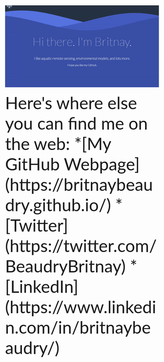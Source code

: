 <p align="center">
  <kbd>
    <img src="https://github.com/britnaybeaudry/britnaybeaudry/blob/main/ezgif.com-gif-maker.gif" width="1500">
  </kbd>
</p>
<span style="font-family:'Lato',sans-serif; font-size:4em;">Here's where else you can find me on the web:  
*[My GitHub Webpage](https://britnaybeaudry.github.io/)  
*[Twitter](https://twitter.com/BeaudryBritnay)  
*[LinkedIn](https://www.linkedin.com/in/britnaybeaudry/)  
</span>
